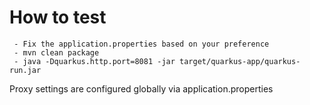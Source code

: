 # How to test

```
 - Fix the application.properties based on your preference
 - mvn clean package
 - java -Dquarkus.http.port=8081 -jar target/quarkus-app/quarkus-run.jar        
```

Proxy settings are configured globally via application.properties